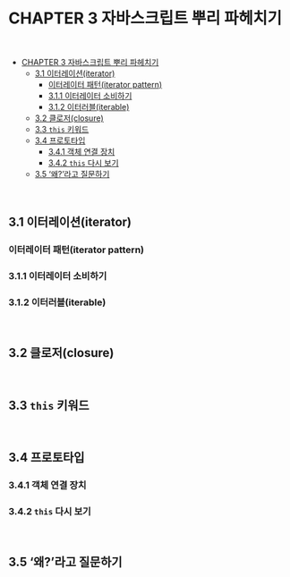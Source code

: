 # CHAPTER 3 자바스크립트 뿌리 파헤치기

<br>

- [CHAPTER 3 자바스크립트 뿌리 파헤치기](#chapter-3-자바스크립트-뿌리-파헤치기)
  - [3.1 이터레이션(iterator)](#31-이터레이션iterator)
    - [이터레이터 패턴(iterator pattern)](#이터레이터-패턴iterator-pattern)
    - [3.1.1 이터레이터 소비하기](#311-이터레이터-소비하기)
    - [3.1.2 이터러블(iterable)](#312-이터러블iterable)
  - [3.2 클로저(closure)](#32-클로저closure)
  - [3.3 `this` 키워드](#33-this-키워드)
  - [3.4 프로토타입](#34-프로토타입)
    - [3.4.1 객체 연결 장치](#341-객체-연결-장치)
    - [3.4.2 `this` 다시 보기](#342-this-다시-보기)
  - [3.5 ‘왜?’라고 질문하기](#35-왜라고-질문하기)

<br>

## 3.1 이터레이션(iterator)

### 이터레이터 패턴(iterator pattern)

### 3.1.1 이터레이터 소비하기

### 3.1.2 이터러블(iterable)

<br>

## 3.2 클로저(closure)

<br>

## 3.3 `this` 키워드

<br>

## 3.4 프로토타입

### 3.4.1 객체 연결 장치

### 3.4.2 `this` 다시 보기

<br>

## 3.5 ‘왜?’라고 질문하기
